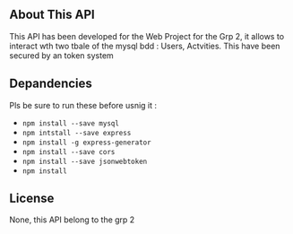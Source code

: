 ## About This API

This API has been developed for the Web Project for the Grp 2, it allows to interact wth two tbale of the mysql bdd : Users, Actvities.
This have been secured by an token system 

## Depandencies

Pls be sure to run these before usnig it : 

- ``npm install --save mysql``
- ``npm intstall --save express``
- ``npm install -g express-generator``
- ``npm install --save cors``
- ``npm install --save jsonwebtoken``
- ``npm install``

## License

None, this API belong to the grp 2 
